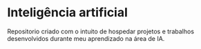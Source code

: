 # Inteligência artificial

Repositorio criado com o intuito de hospedar projetos e trabalhos desenvolvidos durante meu aprendizado na área de IA.
